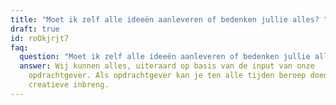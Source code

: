 ```yaml
---
title: "Moet ik zelf alle ideeën aanleveren of bedenken jullie alles? "
draft: true
id: roOkjrjt7
faq:
  question: "Moet ik zelf alle ideeën aanleveren of bedenken jullie alles? "
  answer: Wij kunnen alles, uiteraard op basis van de input van onze
    opdrachtgever. Als opdrachtgever kan je ten alle tijden beroep doen op onze
    creatieve inbreng.
---
```


